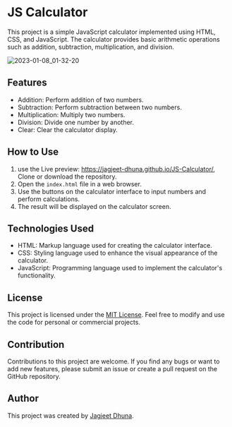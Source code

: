 # JS Calculator

This project is a simple JavaScript calculator implemented using HTML, CSS, and JavaScript. The calculator provides basic arithmetic operations such as addition, subtraction, multiplication, and division.

![2023-01-08_01-32-20](https://user-images.githubusercontent.com/48265165/211176794-4c45e2db-969e-42b5-8727-6b46cb4d6b45.gif)

## Features

- Addition: Perform addition of two numbers.
- Subtraction: Perform subtraction between two numbers.
- Multiplication: Multiply two numbers.
- Division: Divide one number by another.
- Clear: Clear the calculator display.

## How to Use

1. use the Live preview: https://jagjeet-dhuna.github.io/JS-Calculator/, Clone or download the repository.
2. Open the `index.html` file in a web browser.
3. Use the buttons on the calculator interface to input numbers and perform calculations.
4. The result will be displayed on the calculator screen.

## Technologies Used

- HTML: Markup language used for creating the calculator interface.
- CSS: Styling language used to enhance the visual appearance of the calculator.
- JavaScript: Programming language used to implement the calculator's functionality.

## License

This project is licensed under the [MIT License](LICENSE). Feel free to modify and use the code for personal or commercial projects.

## Contribution

Contributions to this project are welcome. If you find any bugs or want to add new features, please submit an issue or create a pull request on the GitHub repository.

## Author

This project was created by [Jagjeet Dhuna](https://github.com/Jagjeet-Dhuna).
